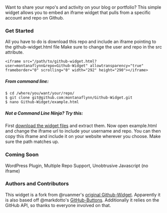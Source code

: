 Want to share your repo's and activity on your blog or portfolio? This simple widget allows you to embed an iframe widget that pulls from a specific account and repo on Github.  

### Get Started
All you have to do is download this repo and include an iframe pointing to the github-widget.html file Make sure to change the user and repo in the src attribute.

```
<iframe src="/path/to/github-widget.html?user=montanaflynn&repo=Github-Widget" allowtransparency="true" frameborder="0" scrolling="0" width="292" height="290"></iframe>          
```

##### From command line:
```
$ cd /where/you/want/your/repo/
$ git clone git@github.com:montanaflynn/Github-Widget.git
$ nano Github-Widget/example.html
```

##### Not a Command Line Ninja? Try this:
First <a href="https://github.com/montanaflynn/Github-Widget/zipball/master">download the widget files</a> and extract them.  Now open example.html and change the iframe url to include your username and repo. You can then copy this iframe and include it on your website wherever you choose.  Make sure the path matches up.

### Coming Soon
WordPress Plugin,
Multiple Repo Support, 
Unobtrusive Javascript (no iframe)

### Authors and Contributors
This widget is a fork from @ruanmer's <a href="https://github.com/ruanmer/Github-Widget">original Github-Widget</a>.  Apparently it is also based off @markdotto's <a href="https://github.com/markdotto/github-buttons">GitHub-Buttons</a>.  Additionally it relies on the GitHub API, so thanks to everyone involved on that.
